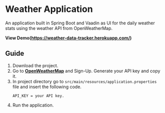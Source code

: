 # Weather Application
An application built in Spring Boot and Vaadin as UI for the daily weather stats using the weather API from OpenWeatherMap.

**View Demo(https://weather-data-tracker.herokuapp.com/)**
## Guide
1. Download the project.
2. Go to **[OpenWeatherMap](https://openweathermap.org/)** and Sign-Up. Generate your API key and copy it.
3. In project directory go to `src/main/resources/application.properties` file and insert the following code.
    ```
   API_KEY = your API key.
   ```
4. Run the application.
